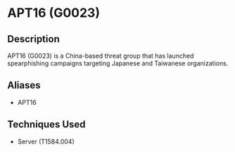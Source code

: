 # APT16 (G0023)

## Description
APT16 (G0023) is a China-based threat group that has launched spearphishing campaigns targeting Japanese and Taiwanese organizations. 

## Aliases
- APT16

## Techniques Used
- Server (T1584.004)
